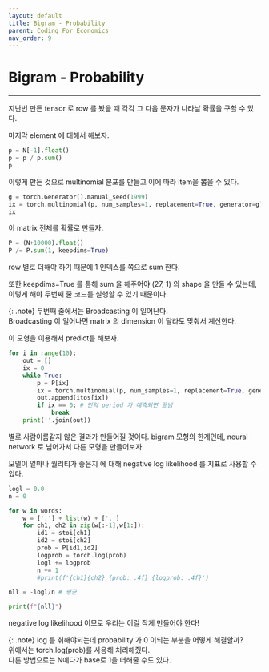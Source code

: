 ```yaml
---
layout: default
title: Bigram - Probability
parent: Coding For Economics
nav_order: 9
---
```


# Bigram - Probability

---

지난번 만든 tensor 로 row 를 봤을 때 각각 그 다음 문자가 나타날 확률을 구할 수 있다.

마지막 element 에 대해서 해보자.

```python
p = N[-1].float()
p = p / p.sum()
p
```

이렇게 만든 것으로 multinomial 분포를 만들고 이에 따라 item을 뽑을 수 있다.

```python
g = torch.Generator().manual_seed(1999)
ix = torch.multinomial(p, num_samples=1, replacement=True, generator=g).item()
ix
```

이 matrix 전체를 확률로 만들자.

```python
P = (N+10000).float()
P /= P.sum(1, keepdims=True)

```

row 별로 더해야 하기 때문에 1 인덱스를 쪽으로 sum 한다.

또한 keepdims=True 를 통해 sum 을 해주어야 (27, 1) 의 shape 을 만들 수 있는데, 이렇게 해야 두번째 줄 코드를 실행할 수 있기 때문이다.

{: .note}
두번째 줄에서는 Broadcasting 이 일어난다.  
Broadcasting 이 일어나면 matrix 의 dimension 이 달라도 맞춰서 계산한다.

이 모형을 이용해서 predict를 해보자.

```python
for i in range(10):
    out = []
    ix = 0
    while True:
        p = P[ix]
        ix = torch.multinomial(p, num_samples=1, replacement=True, generator=g).item()
        out.append(itos[ix])
        if ix == 0: # 만약 period 가 예측되면 끝냄
            break
    print(''.join(out))
```

별로 사람이름같지 않은 결과가 만들어질 것이다.
bigram 모형의 한계인데, neural network 로 넘어가서 다른 모형을 만들어보자.

모델이 얼마나 퀄리티가 좋은지 에 대해 negative log likelihood 를 지표로 사용할 수 있다.

```python
logl = 0.0
n = 0

for w in words:
    w = ['.'] + list(w) + ['.']
    for ch1, ch2 in zip(w[:-1],w[1:]):
        id1 = stoi[ch1]
        id2 = stoi[ch2]
        prob = P[id1,id2]
        logprob = torch.log(prob)
        logl += logprob
        n += 1
        #print(f'{ch1}{ch2} {prob: .4f} {logprob: .4f}')

nll = -logl/n # 평균

print(f"{nll}")
```

negative log likelihood 이므로 우리는 이걸 작게 만들어야 한다!

{: .note}
log 를 취해야되는데 probability 가 0 이되는 부분을 어떻게 해결할까?  
위에서는 torch.log(prob)를 사용해 처리해줬다.  
다른 방법으로는 N에다가 base로 1을 더해줄 수도 있다.
